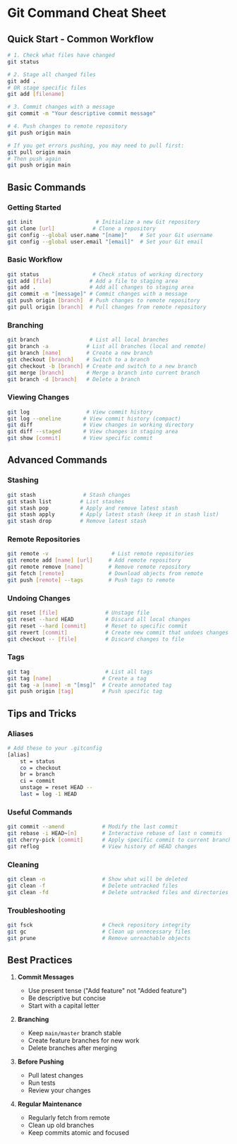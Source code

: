 # Git Command Cheat Sheet

## Quick Start - Common Workflow
```bash
# 1. Check what files have changed
git status

# 2. Stage all changed files
git add .
# OR stage specific files
git add [filename]

# 3. Commit changes with a message
git commit -m "Your descriptive commit message"

# 4. Push changes to remote repository
git push origin main

# If you get errors pushing, you may need to pull first:
git pull origin main
# Then push again
git push origin main
```

## Basic Commands

### Getting Started
```bash
git init                    # Initialize a new Git repository
git clone [url]            # Clone a repository
git config --global user.name "[name]"    # Set your Git username
git config --global user.email "[email]"  # Set your Git email
```

### Basic Workflow
```bash
git status                 # Check status of working directory
git add [file]            # Add a file to staging area
git add .                 # Add all changes to staging area
git commit -m "[message]" # Commit changes with a message
git push origin [branch]  # Push changes to remote repository
git pull origin [branch]  # Pull changes from remote repository
```

### Branching
```bash
git branch                # List all local branches
git branch -a            # List all branches (local and remote)
git branch [name]        # Create a new branch
git checkout [branch]    # Switch to a branch
git checkout -b [branch] # Create and switch to a new branch
git merge [branch]       # Merge a branch into current branch
git branch -d [branch]   # Delete a branch
```

### Viewing Changes
```bash
git log                  # View commit history
git log --oneline       # View commit history (compact)
git diff                # View changes in working directory
git diff --staged       # View changes in staging area
git show [commit]       # View specific commit
```

## Advanced Commands

### Stashing
```bash
git stash               # Stash changes
git stash list         # List stashes
git stash pop          # Apply and remove latest stash
git stash apply        # Apply latest stash (keep it in stash list)
git stash drop         # Remove latest stash
```

### Remote Repositories
```bash
git remote -v                    # List remote repositories
git remote add [name] [url]     # Add remote repository
git remote remove [name]        # Remove remote repository
git fetch [remote]              # Download objects from remote
git push [remote] --tags        # Push tags to remote
```

### Undoing Changes
```bash
git reset [file]               # Unstage file
git reset --hard HEAD          # Discard all local changes
git reset --hard [commit]      # Reset to specific commit
git revert [commit]            # Create new commit that undoes changes
git checkout -- [file]         # Discard changes to file
```

### Tags
```bash
git tag                        # List all tags
git tag [name]                # Create a tag
git tag -a [name] -m "[msg]"  # Create annotated tag
git push origin [tag]         # Push specific tag
```

## Tips and Tricks

### Aliases
```bash
# Add these to your .gitconfig
[alias]
    st = status
    co = checkout
    br = branch
    ci = commit
    unstage = reset HEAD --
    last = log -1 HEAD
```

### Useful Commands
```bash
git commit --amend            # Modify the last commit
git rebase -i HEAD~[n]        # Interactive rebase of last n commits
git cherry-pick [commit]      # Apply specific commit to current branch
git reflog                    # View history of HEAD changes
```

### Cleaning
```bash
git clean -n                  # Show what will be deleted
git clean -f                  # Delete untracked files
git clean -fd                 # Delete untracked files and directories
```

### Troubleshooting
```bash
git fsck                      # Check repository integrity
git gc                        # Clean up unnecessary files
git prune                     # Remove unreachable objects
```

## Best Practices

1. **Commit Messages**
   - Use present tense ("Add feature" not "Added feature")
   - Be descriptive but concise
   - Start with a capital letter

2. **Branching**
   - Keep `main/master` branch stable
   - Create feature branches for new work
   - Delete branches after merging

3. **Before Pushing**
   - Pull latest changes
   - Run tests
   - Review your changes

4. **Regular Maintenance**
   - Regularly fetch from remote
   - Clean up old branches
   - Keep commits atomic and focused 